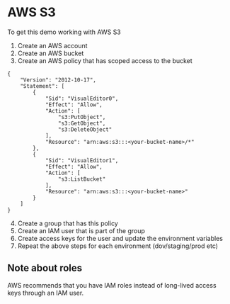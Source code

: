 # AWS S3

To get this demo working with AWS S3
1. Create an AWS account
2. Create an AWS bucket
3. Create an AWS policy that has scoped access to the bucket
```
{
    "Version": "2012-10-17",
    "Statement": [
        {
            "Sid": "VisualEditor0",
            "Effect": "Allow",
            "Action": [
                "s3:PutObject",
                "s3:GetObject",
                "s3:DeleteObject"
            ],
            "Resource": "arn:aws:s3:::<your-bucket-name>/*"
        },
        {
            "Sid": "VisualEditor1",
            "Effect": "Allow",
            "Action": [
                "s3:ListBucket"
            ],
            "Resource": "arn:aws:s3:::<your-bucket-name>"
        }
    ]
}
```
4. Create a group that has this policy
5. Create an IAM user that is part of the group
6. Create access keys for the user and update the environment variables
7. Repeat the above steps for each environment (dov/staging/prod etc)

## Note about roles
AWS recommends that you have IAM roles instead of long-lived access keys through an IAM user.